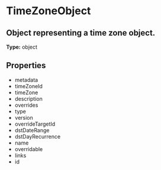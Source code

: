 # TimeZoneObject

## Object representing a time zone object.

**Type:** object

## Properties
* metadata
* timeZoneId
* timeZone
* description
* overrides
* type
* version
* overrideTargetId
* dstDateRange
* dstDayRecurrence
* name
* overridable
* links
* id
